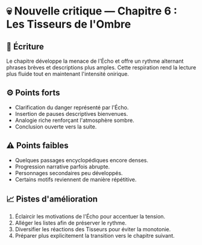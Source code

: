 # 💀 Nouvelle critique — Chapitre 6 : Les Tisseurs de l'Ombre

## 🧠 Écriture
Le chapitre développe la menace de l'Écho et offre un rythme alternant phrases brèves et descriptions plus amples. Cette respiration rend la lecture plus fluide tout en maintenant l'intensité onirique.

## ⚙️ Points forts
- Clarification du danger représenté par l'Écho.
- Insertion de pauses descriptives bienvenues.
- Analogie riche renforçant l'atmosphère sombre.
- Conclusion ouverte vers la suite.

## ⚠️ Points faibles
- Quelques passages encyclopédiques encore denses.
- Progression narrative parfois abrupte.
- Personnages secondaires peu développés.
- Certains motifs reviennent de manière répétitive.

## 📈 Pistes d'amélioration
1. Éclaircir les motivations de l'Écho pour accentuer la tension.
2. Alléger les listes afin de préserver le rythme.
3. Diversifier les réactions des Tisseurs pour éviter la monotonie.
4. Préparer plus explicitement la transition vers le chapitre suivant.
